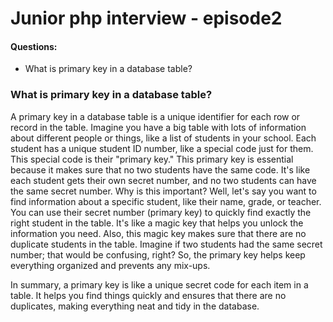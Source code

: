 # Junior php interview - episode2

#### Questions:
- What is primary key in a database table?


### What is primary key in a database table?
A primary key in a database table is a unique identifier for each row or record in the table. Imagine you have a big table with lots of information about different people or things, like a list of students in your school. Each student has a unique student ID number, like a special code just for them. This special code is their "primary key."
This primary key is essential because it makes sure that no two students have the same code. It's like each student gets their own secret number, and no two students can have the same secret number.
Why is this important? Well, let's say you want to find information about a specific student, like their name, grade, or teacher. You can use their secret number (primary key) to quickly find exactly the right student in the table. It's like a magic key that helps you unlock the information you need.
Also, this magic key makes sure that there are no duplicate students in the table. Imagine if two students had the same secret number; that would be confusing, right? So, the primary key helps keep everything organized and prevents any mix-ups.

In summary, a primary key is like a unique secret code for each item in a table. It helps you find things quickly and ensures that there are no duplicates, making everything neat and tidy in the database.
